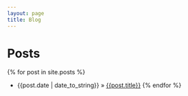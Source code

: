 ```yaml
---
layout: page
title: Blog
---
```


# Posts

{% for post in site.posts %}
* <span>{{post.date | date_to_string}}</span>
  »
  [{{post.title}}]({{post.url}})
{% endfor %}
